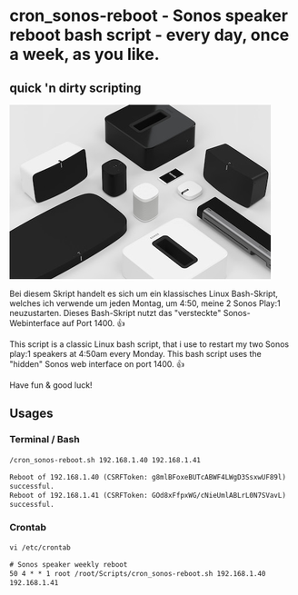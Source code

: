 # cron_sonos-reboot - Sonos speaker reboot bash script - every day, once a week, as you like.

## quick 'n dirty scripting

![sonos-system_pressekit.jpg](sonos-system_pressekit.jpg?raw=true "sonos-system_pressekit.jpg")

Bei diesem Skript handelt es sich um ein klassisches Linux Bash-Skript, welches ich verwende um jeden Montag, um 4:50, meine 2 Sonos Play:1 neuzustarten. Dieses Bash-Skript nutzt das "versteckte" Sonos-Webinterface auf Port 1400. :+1:

This script is a classic Linux bash script, that i use to restart my two Sonos play:1 speakers at 4:50am every Monday. This bash script uses the "hidden" Sonos web interface on port 1400. :+1:

Have fun & good luck!

## Usages

### Terminal / Bash

`/cron_sonos-reboot.sh 192.168.1.40 192.168.1.41`

```
Reboot of 192.168.1.40 (CSRFToken: g8mlBFoxeBUTcABWF4LWgD3SsxwUF89l) successful.
Reboot of 192.168.1.41 (CSRFToken: GOd8xFfpxWG/cNieUmlABLrL0N7SVavL) successful.
```

### Crontab

`vi /etc/crontab`

```
# Sonos speaker weekly reboot
50 4 * * 1 root /root/Scripts/cron_sonos-reboot.sh 192.168.1.40 192.168.1.41
```